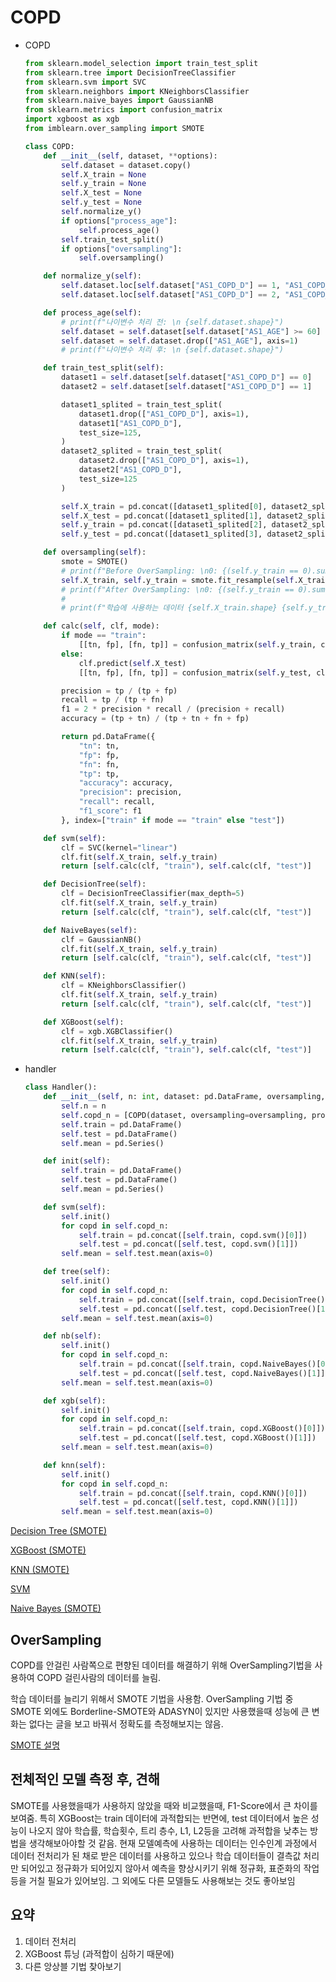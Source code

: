 # COPD

- COPD
    
    ```python
    from sklearn.model_selection import train_test_split
    from sklearn.tree import DecisionTreeClassifier
    from sklearn.svm import SVC
    from sklearn.neighbors import KNeighborsClassifier
    from sklearn.naive_bayes import GaussianNB
    from sklearn.metrics import confusion_matrix
    import xgboost as xgb
    from imblearn.over_sampling import SMOTE
    
    class COPD:
        def __init__(self, dataset, **options):
            self.dataset = dataset.copy()
            self.X_train = None
            self.y_train = None
            self.X_test = None
            self.y_test = None
            self.normalize_y()
            if options["process_age"]:
                self.process_age()
            self.train_test_split()
            if options["oversampling"]:
                self.oversampling()
    
        def normalize_y(self):
            self.dataset.loc[self.dataset["AS1_COPD_D"] == 1, "AS1_COPD_D"] = 0
            self.dataset.loc[self.dataset["AS1_COPD_D"] == 2, "AS1_COPD_D"] = 1
    
        def process_age(self):
            # print(f"나이변수 처리 전: \n {self.dataset.shape}")
            self.dataset = self.dataset[self.dataset["AS1_AGE"] >= 60]
            self.dataset = self.dataset.drop(["AS1_AGE"], axis=1)
            # print(f"나이변수 처리 후: \n {self.dataset.shape}")
    
        def train_test_split(self):
            dataset1 = self.dataset[self.dataset["AS1_COPD_D"] == 0]
            dataset2 = self.dataset[self.dataset["AS1_COPD_D"] == 1]
    
            dataset1_splited = train_test_split(
                dataset1.drop(["AS1_COPD_D"], axis=1),
                dataset1["AS1_COPD_D"],
                test_size=125,
            )
            dataset2_splited = train_test_split(
                dataset2.drop(["AS1_COPD_D"], axis=1),
                dataset2["AS1_COPD_D"],
                test_size=125
            )
    
            self.X_train = pd.concat([dataset1_splited[0], dataset2_splited[0]])
            self.X_test = pd.concat([dataset1_splited[1], dataset2_splited[1]])
            self.y_train = pd.concat([dataset1_splited[2], dataset2_splited[2]])
            self.y_test = pd.concat([dataset1_splited[3], dataset2_splited[3]])
    
        def oversampling(self):
            smote = SMOTE()
            # print(f"Before OverSampling: \n0: {(self.y_train == 0).sum()} \n1: {(self.y_train == 1).sum()}")
            self.X_train, self.y_train = smote.fit_resample(self.X_train, self.y_train)
            # print(f"After OverSampling: \n0: {(self.y_train == 0).sum()} \n1: {(self.y_train == 1).sum()}")
            #
            # print(f"학습에 사용하는 데이터 {self.X_train.shape} {self.y_train.shape}")
    
        def calc(self, clf, mode):
            if mode == "train":
                [[tn, fp], [fn, tp]] = confusion_matrix(self.y_train, clf.predict(self.X_train))
            else:
                clf.predict(self.X_test)
                [[tn, fp], [fn, tp]] = confusion_matrix(self.y_test, clf.predict(self.X_test))
    
            precision = tp / (tp + fp)
            recall = tp / (tp + fn)
            f1 = 2 * precision * recall / (precision + recall)
            accuracy = (tp + tn) / (tp + tn + fn + fp)
    
            return pd.DataFrame({
                "tn": tn,
                "fp": fp,
                "fn": fn,
                "tp": tp,
                "accuracy": accuracy,
                "precision": precision,
                "recall": recall,
                "f1_score": f1
            }, index=["train" if mode == "train" else "test"])
    
        def svm(self):
            clf = SVC(kernel="linear")
            clf.fit(self.X_train, self.y_train)
            return [self.calc(clf, "train"), self.calc(clf, "test")]
    
        def DecisionTree(self):
            clf = DecisionTreeClassifier(max_depth=5)
            clf.fit(self.X_train, self.y_train)
            return [self.calc(clf, "train"), self.calc(clf, "test")]
    
        def NaiveBayes(self):
            clf = GaussianNB()
            clf.fit(self.X_train, self.y_train)
            return [self.calc(clf, "train"), self.calc(clf, "test")]
    
        def KNN(self):
            clf = KNeighborsClassifier()
            clf.fit(self.X_train, self.y_train)
            return [self.calc(clf, "train"), self.calc(clf, "test")]
    
        def XGBoost(self):
            clf = xgb.XGBClassifier()
            clf.fit(self.X_train, self.y_train)
            return [self.calc(clf, "train"), self.calc(clf, "test")]
    ```
    
- handler
    
    ```python
    class Handler():
        def __init__(self, n: int, dataset: pd.DataFrame, oversampling, process_age):
            self.n = n
            self.copd_n = [COPD(dataset, oversampling=oversampling, process_age=process_age) for _ in range(n)]
            self.train = pd.DataFrame()
            self.test = pd.DataFrame()
            self.mean = pd.Series()
    
        def init(self):
            self.train = pd.DataFrame()
            self.test = pd.DataFrame()
            self.mean = pd.Series()
    
        def svm(self):
            self.init()
            for copd in self.copd_n:
                self.train = pd.concat([self.train, copd.svm()[0]])
                self.test = pd.concat([self.test, copd.svm()[1]])
            self.mean = self.test.mean(axis=0)
    
        def tree(self):
            self.init()
            for copd in self.copd_n:
                self.train = pd.concat([self.train, copd.DecisionTree()[0]])
                self.test = pd.concat([self.test, copd.DecisionTree()[1]])
            self.mean = self.test.mean(axis=0)
    
        def nb(self):
            self.init()
            for copd in self.copd_n:
                self.train = pd.concat([self.train, copd.NaiveBayes()[0]])
                self.test = pd.concat([self.test, copd.NaiveBayes()[1]])
            self.mean = self.test.mean(axis=0)
    
        def xgb(self):
            self.init()
            for copd in self.copd_n:
                self.train = pd.concat([self.train, copd.XGBoost()[0]])
                self.test = pd.concat([self.test, copd.XGBoost()[1]])
            self.mean = self.test.mean(axis=0)
    
        def knn(self):
            self.init()
            for copd in self.copd_n:
                self.train = pd.concat([self.train, copd.KNN()[0]])
                self.test = pd.concat([self.test, copd.KNN()[1]])
            self.mean = self.test.mean(axis=0)
    ```
    

[Decision Tree (SMOTE)](COPD%20bf3cceaa927042c59d700ae9e50ad599/Decision%20Tree%20(SMOTE)%20b9ea0181dc1e4106871f5191757a85ca.md)

[XGBoost (SMOTE)](COPD%20bf3cceaa927042c59d700ae9e50ad599/XGBoost%20(SMOTE)%20b51b1752f339426697dc600939f30368.md)

[KNN (SMOTE)](COPD%20bf3cceaa927042c59d700ae9e50ad599/KNN%20(SMOTE)%204c275e877331441f898126f4f76ee49e.md)

[SVM](COPD%20bf3cceaa927042c59d700ae9e50ad599/SVM%2022d9ad9fe03541b2b1610a65752ac4fe.md)

[Naive Bayes (SMOTE)](COPD%20bf3cceaa927042c59d700ae9e50ad599/Naive%20Bayes%20(SMOTE)%2073dde13f9d4f42c0acee7f4ce4be43ca.md)

## OverSampling

COPD를 안걸린 사람쪽으로 편향된 데이터를 해결하기 위해 OverSampling기법을 사용하여 COPD 걸린사람의 데이터를 늘림.

학습 데이터를 늘리기 위해서 SMOTE 기법을 사용함. OverSampling 기법 중 SMOTE 외에도 Borderline-SMOTE와 ADASYN이 있지만 사용했을때 성능에 큰 변화는 없다는 글을 보고 바꿔서 정확도를 측정해보지는 않음.

[SMOTE 설명](COPD%20bf3cceaa927042c59d700ae9e50ad599/SMOTE%20%E1%84%89%E1%85%A5%E1%86%AF%E1%84%86%E1%85%A7%E1%86%BC%20f9d4bea5866c49e3a58b383c50242a59.md)

## 전체적인 모델 측정 후, 견해

SMOTE를 사용했을때가 사용하지 않았을 때와 비교했을때, F1-Score에서 큰 차이를 보여줌.  특히  XGBoost는 train 데이터에 과적합되는 반면에, test 데이터에서 높은 성능이 나오지 않아 학습률, 학습횟수, 트리 층수, L1, L2등을 고려해 과적합을 낮추는 방법을 생각해보아야할 것 같음. 현재 모델예측에 사용하는 데이터는 인수인계 과정에서 데이터 전처리가 된 채로 받은 데이터를 사용하고 있으나 학습 데이터들이 결측값 처리만 되어있고 정규화가 되어있지 않아서 예측을 향상시키기 위해 정규화, 표준화의 작업 등을 거칠 필요가 있어보임. 그 외에도 다른 모델들도 사용해보는 것도 좋아보임

## 요약

1. 데이터 전처리
2. XGBoost 튜닝 (과적합이 심하기 때문에)
3. 다른 앙상블 기법 찾아보기